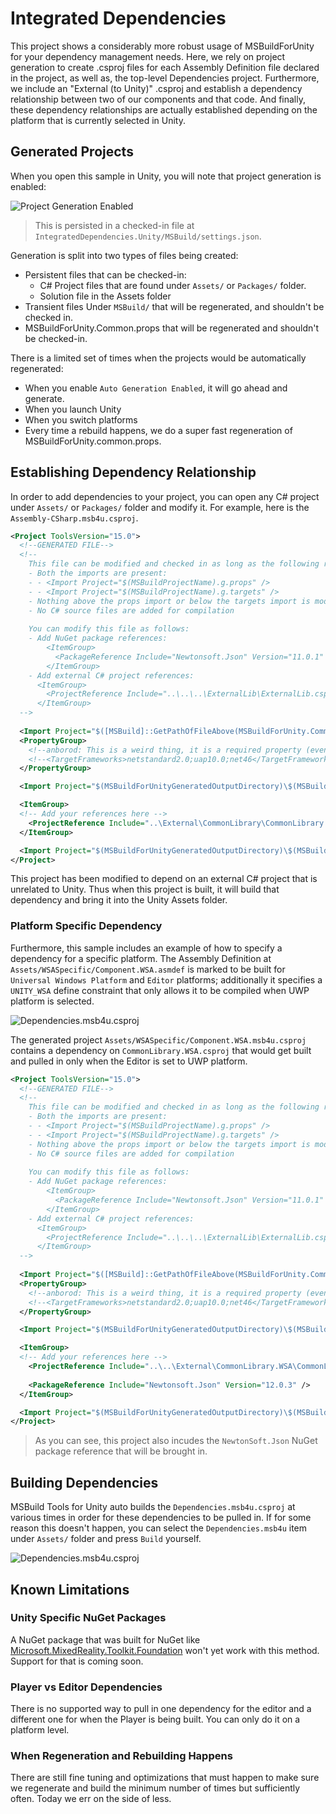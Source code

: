 # Integrated Dependencies

This project shows a considerably more robust usage of MSBuildForUnity for your dependency management needs. Here, we rely on project generation to create .csproj files for each Assembly Definition file declared in the project, as well as, the top-level Dependencies project. Furthermore, we include an "External (to Unity)" .csproj and establish a dependency relationship between two of our components and that code. And finally, these dependency relationships are actually established depending on the platform that is currently selected in Unity.

## Generated Projects

When you open this sample in Unity, you will note that project generation is enabled:

![Project Generation Enabled](docs/ProjectGenerationEnabled.png)

> This is persisted in a checked-in file at `IntegratedDependencies.Unity/MSBuild/settings.json`.

Generation is split into two types of files being created:

- Persistent files that can be checked-in:
  - C# Project files that are found under `Assets/` or `Packages/` folder.
  - Solution file in the Assets folder
- Transient files Under `MSBuild/` that will be regenerated, and shouldn't be checked in.
- MSBuildForUnity.Common.props that will be regenerated and shouldn't be checked-in.

There is a limited set of times when the projects would be automatically regenerated:

- When you enable `Auto Generation Enabled`, it will go ahead and generate.
- When you launch Unity
- When you switch platforms
- Every time a rebuild happens, we do a super fast regeneration of MSBuildForUnity.common.props.

## Establishing Dependency Relationship

In order to add dependencies to your project, you can open any C# project under `Assets/` or `Packages/` folder and modify it. For example, here is the `Assembly-CSharp.msb4u.csproj`.

```xml
<Project ToolsVersion="15.0">
  <!--GENERATED FILE-->
  <!--
    This file can be modified and checked in as long as the following rules are met:
    - Both the imports are present:
    - - <Import Project="$(MSBuildProjectName).g.props" />
    - - <Import Project="$(MSBuildProjectName).g.targets" />
    - Nothing above the props import or below the targets import is modified
    - No C# source files are added for compilation
    
    You can modify this file as follows:
    - Add NuGet package references:
        <ItemGroup>
          <PackageReference Include="Newtonsoft.Json" Version="11.0.1" />
        </ItemGroup>
    - Add external C# project references:
      <ItemGroup>
        <ProjectReference Include="..\..\..\ExternalLib\ExternalLib.csproj" />
      </ItemGroup>
  -->
  
  <Import Project="$([MSBuild]::GetPathOfFileAbove(MSBuildForUnity.Common.props))" Condition="Exists('$([MSBuild]::GetPathOfFileAbove(MSBuildForUnity.Common.props))')" />
  <PropertyGroup>
    <!--anborod: This is a weird thing, it is a required property (even if commented)-->
    <!--<TargetFrameworks>netstandard2.0;uap10.0;net46</TargetFrameworks> -->
  </PropertyGroup>

  <Import Project="$(MSBuildForUnityGeneratedOutputDirectory)\$(MSBuildProjectName).g.props" />

  <ItemGroup>
  <!-- Add your references here -->
    <ProjectReference Include="..\External\CommonLibrary\CommonLibrary.csproj" />
  </ItemGroup>

  <Import Project="$(MSBuildForUnityGeneratedOutputDirectory)\$(MSBuildProjectName).g.targets" />
</Project>
```

This project has been modified to depend on an external C# project that is unrelated to Unity. Thus when this project is built, it will build that dependency and bring it into the Unity Assets folder.

### Platform Specific Dependency

Furthermore, this sample includes an example of how to specify a dependency for a specific platform. The Assembly Definition at `Assets/WSASpecific/Component.WSA.asmdef` is marked to be built for `Universal Windows Platform` and `Editor` platforms; additionally it specifies a `UNITY_WSA` define constraint that only allows it to be compiled when UWP platform is selected.

![Dependencies.msb4u.csproj](docs/UWPAsmDef.png)

The generated project `Assets/WSASpecific/Component.WSA.msb4u.csproj` contains a dependency on `CommonLibrary.WSA.csproj` that would get built and pulled in only when the Editor is set to UWP platform.

```xml
<Project ToolsVersion="15.0">
  <!--GENERATED FILE-->
  <!--
    This file can be modified and checked in as long as the following rules are met:
    - Both the imports are present:
    - - <Import Project="$(MSBuildProjectName).g.props" />
    - - <Import Project="$(MSBuildProjectName).g.targets" />
    - Nothing above the props import or below the targets import is modified
    - No C# source files are added for compilation
    
    You can modify this file as follows:
    - Add NuGet package references:
        <ItemGroup>
          <PackageReference Include="Newtonsoft.Json" Version="11.0.1" />
        </ItemGroup>
    - Add external C# project references:
      <ItemGroup>
        <ProjectReference Include="..\..\..\ExternalLib\ExternalLib.csproj" />
      </ItemGroup>
  -->
  
  <Import Project="$([MSBuild]::GetPathOfFileAbove(MSBuildForUnity.Common.props))" Condition="Exists('$([MSBuild]::GetPathOfFileAbove(MSBuildForUnity.Common.props))')" />
  <PropertyGroup>
    <!--anborod: This is a weird thing, it is a required property (even if commented)-->
    <!--<TargetFrameworks>netstandard2.0;uap10.0;net46</TargetFrameworks> -->
  </PropertyGroup>

  <Import Project="$(MSBuildForUnityGeneratedOutputDirectory)\$(MSBuildProjectName).g.props" />

  <ItemGroup>
  <!-- Add your references here -->
    <ProjectReference Include="..\..\External\CommonLibrary.WSA\CommonLibrary.WSA.csproj" />
    
    <PackageReference Include="Newtonsoft.Json" Version="12.0.3" />
  </ItemGroup>

  <Import Project="$(MSBuildForUnityGeneratedOutputDirectory)\$(MSBuildProjectName).g.targets" />
</Project>
```

> As you can see, this project also incudes the `NewtonSoft.Json` NuGet package reference that will be brought in.

## Building Dependencies

MSBuild Tools for Unity auto builds the `Dependencies.msb4u.csproj` at various times in order for these dependencies to be pulled in. If for some reason this doesn't happen, you can select the `Dependencies.msb4u` item under `Assets/` folder and press `Build` yourself.

![Dependencies.msb4u.csproj](docs/CSProjectBuild.png)

## Known Limitations

### Unity Specific NuGet Packages

A NuGet package that was built for NuGet like [Microsoft.MixedReality.Toolkit.Foundation](https://www.nuget.org/packages/Microsoft.MixedReality.Toolkit.Foundation/) won't yet work with this method. Support for that is coming soon.

### Player vs Editor Dependencies

There is no supported way to pull in one dependency for the editor and a different one for when the Player is being built. You can only do it on a platform level.

### When Regeneration and Rebuilding Happens

There are still fine tuning and optimizations that must happen to make sure we regenerate and build the minimum number of times but sufficiently often. Today we err on the side of less.
